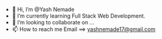- 👋 Hi, I’m @Yash Nemade
- 🌱 I’m currently learning Full Stack Web Development.
- 💞️ I’m looking to collaborate on ...
- 📫 How to reach me Email ==> yashnemade17@gmail.com

<!---
Hamsegg/Hamsegg is a ✨ special ✨ repository because its `README.md` (this file) appears on your GitHub profile.
You can click the Preview link to take a look at your changes.
--->
